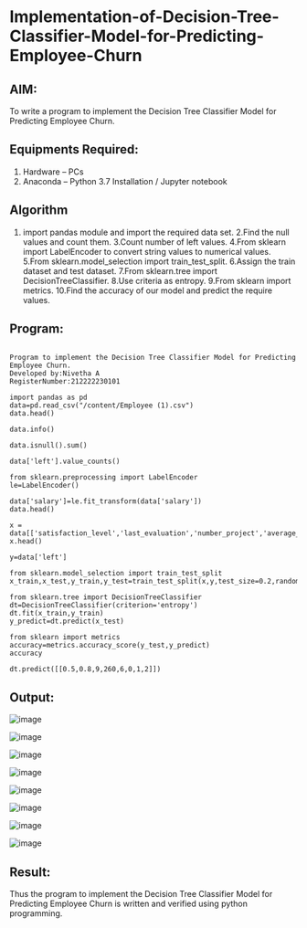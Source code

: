 # Implementation-of-Decision-Tree-Classifier-Model-for-Predicting-Employee-Churn

## AIM:
To write a program to implement the Decision Tree Classifier Model for Predicting Employee Churn.

## Equipments Required:
1. Hardware – PCs
2. Anaconda – Python 3.7 Installation / Jupyter notebook

## Algorithm
1. import pandas module and import the required data set.
2.Find the null values and count them.
3.Count number of left values.
4.From sklearn import LabelEncoder to convert string values to numerical values.
5.From sklearn.model_selection import train_test_split.
6.Assign the train dataset and test dataset.
7.From sklearn.tree import DecisionTreeClassifier.
8.Use criteria as entropy.
9.From sklearn import metrics.
10.Find the accuracy of our model and predict the require values. 

## Program:
```

Program to implement the Decision Tree Classifier Model for Predicting Employee Churn.
Developed by:Nivetha A 
RegisterNumber:212222230101 

import pandas as pd
data=pd.read_csv("/content/Employee (1).csv")
data.head()

data.info()

data.isnull().sum()

data['left'].value_counts()

from sklearn.preprocessing import LabelEncoder
le=LabelEncoder()

data['salary']=le.fit_transform(data['salary'])
data.head()

x = data[['satisfaction_level','last_evaluation','number_project','average_montly_hours','time_spend_company','Work_accident','promotion_last_5years','salary']]
x.head()

y=data['left']

from sklearn.model_selection import train_test_split
x_train,x_test,y_train,y_test=train_test_split(x,y,test_size=0.2,random_state=100)

from sklearn.tree import DecisionTreeClassifier
dt=DecisionTreeClassifier(criterion='entropy')
dt.fit(x_train,y_train)
y_predict=dt.predict(x_test)

from sklearn import metrics
accuracy=metrics.accuracy_score(y_test,y_predict)
accuracy

dt.predict([[0.5,0.8,9,260,6,0,1,2]])

```

## Output:

![image](https://github.com/nivetharajaa/Implementation-of-Decision-Tree-Classifier-Model-for-Predicting-Employee-Churn/assets/120543388/64462bca-ef79-4a6a-9001-429237ec561d)


![image](https://github.com/nivetharajaa/Implementation-of-Decision-Tree-Classifier-Model-for-Predicting-Employee-Churn/assets/120543388/051219ca-58dd-43b1-bc4a-078a329a9378)


![image](https://github.com/nivetharajaa/Implementation-of-Decision-Tree-Classifier-Model-for-Predicting-Employee-Churn/assets/120543388/ce61c6ae-0526-4e7e-bbd3-a35ca856ed5a)


![image](https://github.com/nivetharajaa/Implementation-of-Decision-Tree-Classifier-Model-for-Predicting-Employee-Churn/assets/120543388/b2c9a12f-34f6-402b-bd1c-3b822e0c4232)


![image](https://github.com/nivetharajaa/Implementation-of-Decision-Tree-Classifier-Model-for-Predicting-Employee-Churn/assets/120543388/7ea26869-f848-447e-a739-1078421e5b0c)


![image](https://github.com/nivetharajaa/Implementation-of-Decision-Tree-Classifier-Model-for-Predicting-Employee-Churn/assets/120543388/b1086ed9-648f-49f9-a418-014357262c81)


![image](https://github.com/nivetharajaa/Implementation-of-Decision-Tree-Classifier-Model-for-Predicting-Employee-Churn/assets/120543388/fe578dda-a511-44e5-afa5-0ad37776fe99)


![image](https://github.com/nivetharajaa/Implementation-of-Decision-Tree-Classifier-Model-for-Predicting-Employee-Churn/assets/120543388/4a8a571a-fcad-41b0-85a4-ef45a7f15250)

## Result:
Thus the program to implement the  Decision Tree Classifier Model for Predicting Employee Churn is written and verified using python programming.
